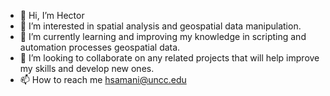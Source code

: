 - 👋 Hi, I’m Hector
- 👀 I’m interested in spatial analysis and geospatial data manipulation.
- 🌱 I’m currently learning and improving my knowledge in scripting and automation processes geospatial data.
- 💞️ I’m looking to collaborate on any related projects that will help improve my skills and develop new ones.
- 📫 How to reach me hsamani@uncc.edu

<!---
hnsamani/hnsamani is a ✨ special ✨ repository because its `README.md` (this file) appears on your GitHub profile.
You can click the Preview link to take a look at your changes.
--->
